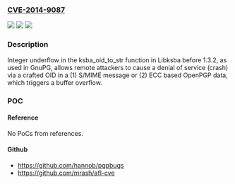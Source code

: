 ### [CVE-2014-9087](https://cve.mitre.org/cgi-bin/cvename.cgi?name=CVE-2014-9087)
![](https://img.shields.io/static/v1?label=Product&message=n%2Fa&color=blue)
![](https://img.shields.io/static/v1?label=Version&message=n%2Fa&color=blue)
![](https://img.shields.io/static/v1?label=Vulnerability&message=n%2Fa&color=brighgreen)

### Description

Integer underflow in the ksba_oid_to_str function in Libksba before 1.3.2, as used in GnuPG, allows remote attackers to cause a denial of service (crash) via a crafted OID in a (1) S/MIME message or (2) ECC based OpenPGP data, which triggers a buffer overflow.

### POC

#### Reference
No PoCs from references.

#### Github
- https://github.com/hannob/pgpbugs
- https://github.com/mrash/afl-cve

